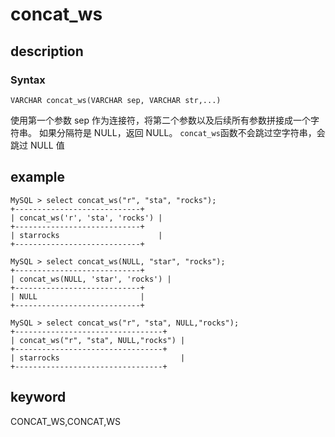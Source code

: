 # concat_ws

## description

### Syntax

`VARCHAR concat_ws(VARCHAR sep, VARCHAR str,...)`

使用第一个参数 sep 作为连接符，将第二个参数以及后续所有参数拼接成一个字符串。
如果分隔符是 NULL，返回 NULL。
`concat_ws`函数不会跳过空字符串，会跳过 NULL 值

## example

```Plain Text
MySQL > select concat_ws("r", "sta", "rocks");
+----------------------------+
| concat_ws('r', 'sta', 'rocks') |
+----------------------------+
| starrocks                      |
+----------------------------+

MySQL > select concat_ws(NULL, "star", "rocks");
+----------------------------+
| concat_ws(NULL, 'star', 'rocks') |
+----------------------------+
| NULL                       |
+----------------------------+

MySQL > select concat_ws("r", "sta", NULL,"rocks");
+---------------------------------+
| concat_ws("r", "sta", NULL,"rocks") |
+---------------------------------+
| starrocks                           |
+---------------------------------+
```

## keyword

CONCAT_WS,CONCAT,WS
